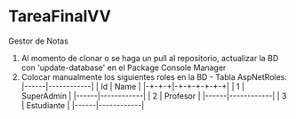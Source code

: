 # TareaFinalVV
Gestor de Notas
1. Al momento de clonar o se haga un pull al repositorio, actualizar la BD con 'update-database' en el Package Console Manager
2. Colocar manualmente los siguientes roles en la BD - Tabla AspNetRoles:
|------|------------|
|  Id  |    Name    |
|-+-+-+|-+-+-+-+-+-+|
|   1  | SuperAdmin |
|------|------------|
|   2  |  Profesor  |
|------|------------|
|   3  | Estudiante |
|------|------------|


